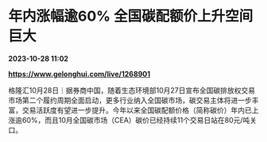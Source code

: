 # 年内涨幅逾60% 全国碳配额价上升空间巨大

**2023-10-28 11:02**

**https://www.gelonghui.com/live/1268901**

格隆汇10月28日｜据券商中国，随着生态环境部10月27日宣布全国碳排放权交易市场第二个履约周期全面启动，更多行业纳入全国碳市场，碳交易主体将进一步丰富，交易活跃度有望进一步提升。今年以来全国碳配额价格（简称碳价）年内已上涨逾60%，而且10月全国碳市场（CEA）碳价已经持续11个交易日站在80元/吨关口。